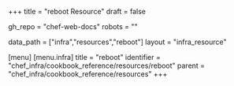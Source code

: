 +++
title = "reboot Resource"
draft = false

gh_repo = "chef-web-docs"
robots = ""

data_path = ["infra","resources","reboot"]
layout = "infra_resource"


[menu]
  [menu.infra]
    title = "reboot"
    identifier = "chef_infra/cookbook_reference/resources/reboot"
    parent = "chef_infra/cookbook_reference/resources"
+++

<!-- The contents of this page are automatically generated from the reboot.yaml file in the data directory. -->
<!-- To suggest a change, edit the https://github.com/chef/chef/blob/master/lib/chef/resource/reboot.rb file
      and submit a pull request to the https://github.com/chef/chef repository. -->
